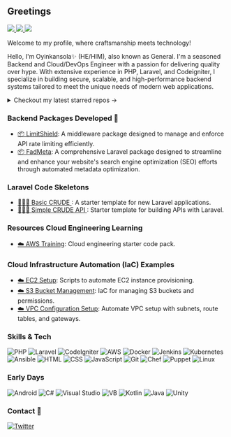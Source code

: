 ## Greetings
<a href="https://github.com/generalfocus">
  <img src="https://badges.pufler.dev/visits/generalfocus/generalfocus?style=flat-square&logo=github">
</a>
<a href="https://github.com/generalfocus?tab=repositories">
  <img src="https://badges.pufler.dev/repos/generalfocus?style=flat-square&logo=github">
</a>
<a href="https://github.com/generalfocus">
  <img src="https://img.shields.io/github/followers/generalfocus?style=social">
</a>

Welcome to my profile, where craftsmanship meets technology!

Hello, I'm Oyinkansola✨ (HE/HIM), also known as General. I'm a seasoned Backend and Cloud/DevOps Engineer with a passion for delivering quality over hype. With extensive experience in PHP, Laravel, and Codeigniter, I specialize in building secure, scalable, and high-performance backend systems tailored to meet the unique needs of modern web applications.

<details>
  <summary>Checkout my latest starred repos -></summary>
  <a href="https://github.com/generalfocus?tab=stars">
    <img src="https://badges.pufler.dev/last-stars/generalfocus?count=6&padding=15&perRow=3" />
  </a>
</details>

### Backend Packages Developed 🌱
- [📦 LimitShield](https://github.com/): A middleware package designed to manage and enforce API rate limiting efficiently.
- [📦 FadMeta](https://github.com/): A comprehensive Laravel package designed to streamline and enhance your website's search engine optimization (SEO) efforts through automated metadata optimization.

### Laravel Code Skeletons
- [👨🏽‍💻 Basic CRUDE ](https://github.com/): A starter template for new Laravel applications.
- [👨🏽‍💻 Simple CRUDE API ](https://github.com/): Starter template for building APIs with Laravel.

### Resources Cloud Engineering Learning
- [☁️ AWS Training](https://github.com/): Cloud engineering starter code pack.

### Cloud Infrastructure Automation (IaC) Examples
- [☁️ EC2 Setup](https://github.com/): Scripts to automate EC2 instance provisioning.
- [☁️ S3 Bucket Management](https://github.com/): IaC for managing S3 buckets and permissions.
- [☁️ VPC Configuration Setup](https://github.com/): Automate VPC setup with subnets, route tables, and gateways.


### Skills & Tech
<p>
  <img alt="PHP" src="https://img.shields.io/badge/-PHP-777BB4?style=flat-square&logo=php&logoColor=white" />
  <img alt="Laravel" src="https://img.shields.io/badge/-Laravel-FF2D20?style=flat-square&logo=laravel&logoColor=white" />
  <img alt="CodeIgniter" src="https://img.shields.io/badge/-CodeIgniter-EF4223?style=flat-square&logo=codeigniter&logoColor=white" />
  <img alt="AWS" src="https://img.shields.io/badge/-AWS-232F3E?style=flat-square&logo=amazon-aws&logoColor=white" />
  <img alt="Docker" src="https://img.shields.io/badge/-Docker-2496ED?style=flat-square&logo=docker&logoColor=white" />
  <img alt="Jenkins" src="https://img.shields.io/badge/-Jenkins-D24939?style=flat-square&logo=jenkins&logoColor=white" />
  <img alt="Kubernetes" src="https://img.shields.io/badge/-Kubernetes-326CE5?style=flat-square&logo=kubernetes&logoColor=white" />
  <img alt="Ansible" src="https://img.shields.io/badge/-Ansible-EE0000?style=flat-square&logo=ansible&logoColor=white" />
  <img alt="HTML" src="https://img.shields.io/badge/-HTML-E34F26?style=flat-square&logo=html5&logoColor=white" />
  <img alt="CSS" src="https://img.shields.io/badge/-CSS-1572B6?style=flat-square&logo=css3&logoColor=white" />
  <img alt="JavaScript" src="https://img.shields.io/badge/-JavaScript-F7DF1E?style=flat-square&logo=javascript&logoColor=white" />
  <img alt="Git" src="https://img.shields.io/badge/-Git-F05032?style=flat-square&logo=git&logoColor=white" />
  <img alt="Chef" src="https://img.shields.io/badge/-Chef-FFA500?style=flat-square&logo=chef&logoColor=white" />
  <img alt="Puppet" src="https://img.shields.io/badge/-Puppet-FFAE1A?style=flat-square&logo=puppet&logoColor=white" />
  <img alt="Linux" src="https://img.shields.io/badge/-Linux-FCC624?style=flat-square&logo=linux&logoColor=white" />
</p>

### Early Days

<p>
  <img alt="Android" src="https://img.shields.io/badge/-Android-3DDC84?style=flat-square&logo=android&logoColor=white" />
  <img alt="C#" src="https://img.shields.io/badge/-C%23-239120?style=flat-square&logo=c-sharp&logoColor=white" />
  <img alt="Visual Studio" src="https://img.shields.io/badge/-Visual%20Studio-5C2D91?style=flat-square&logo=visual-studio&logoColor=white" />
  <img alt="VB" src="https://img.shields.io/badge/-Visual%20Basic-68217A?style=flat-square&logo=visual-studio&logoColor=white" />
  <img alt="Kotlin" src="https://img.shields.io/badge/-Kotlin-0095D5?style=flat-square&logo=kotlin&logoColor=white" />
  <img alt="Java" src="https://img.shields.io/badge/-Java-007396?style=flat-square&logo=java&logoColor=white" />
  <img alt="Unity" src="https://img.shields.io/badge/-Unity-000000?style=flat-square&logo=unity&logoColor=white" />
</p>

### Contact 💬
<a href="https://x.com/generalfocus1" target="_blank">
  <img alt="Twitter" src="https://img.shields.io/badge/twitter-gray?style=for-the-badge&logo=x" />
</a>
